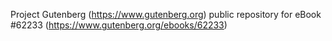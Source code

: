 Project Gutenberg (https://www.gutenberg.org) public repository for
eBook #62233 (https://www.gutenberg.org/ebooks/62233)
